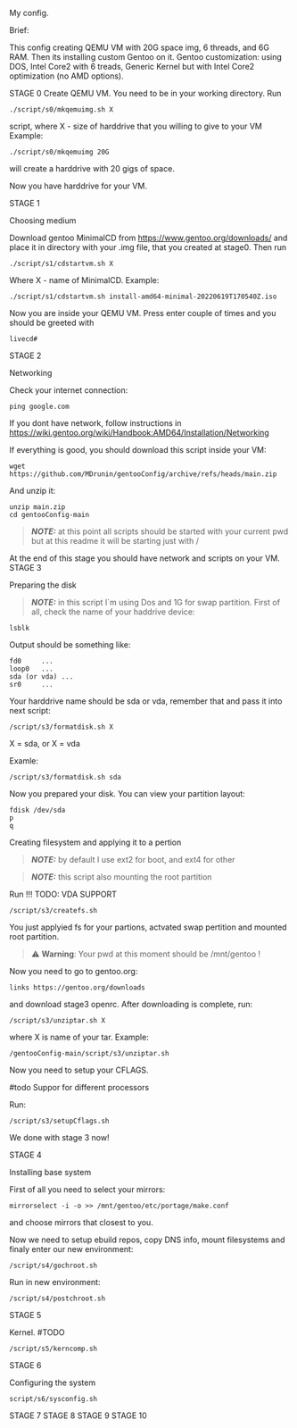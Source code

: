 My config.

Brief:

This config creating QEMU VM with 20G space img, 6 threads, and 6G RAM.
Then its installing custom Gentoo on it.
Gentoo customization: using DOS, Intel Core2 with 6 treads, Generic Kernel
but with Intel Core2 optimization (no AMD options).

STAGE 0
Create QEMU VM.
You need to be in your working directory.
Run
```
./script/s0/mkqemuimg.sh X
```
script, where X - size of harddrive that you willing to give to your VM
Example:
```
./script/s0/mkqemuimg 20G
```
will create a harddrive with 20 gigs of space.

Now you have harddrive for your VM.

STAGE 1

Choosing medium

Download gentoo MinimalCD from https://www.gentoo.org/downloads/ and place it
in directory with your .img file, that you created at stage0.
Then run
```
./script/s1/cdstartvm.sh X
```
Where X - name of MinimalCD.
Example:
```
./script/s1/cdstartvm.sh install-amd64-minimal-20220619T170540Z.iso
```
Now you are inside your QEMU VM. Press enter couple of times and you
should be greeted with
```
livecd#
```

STAGE 2

Networking

Check your internet connection:
```
ping google.com
```
If you dont have network, follow instructions in 
https://wiki.gentoo.org/wiki/Handbook:AMD64/Installation/Networking

If everything is good, you should download this script inside your VM:
```
wget https://github.com/MDrunin/gentooConfig/archive/refs/heads/main.zip
```
And unzip it:

```
unzip main.zip
cd gentooConfig-main
```

> **_NOTE:_** at this point all scripts should be started with your current pwd
but at this readme it will be starting just with /

At the end of this stage you should have network and scripts on your VM.
STAGE 3

Preparing the disk

> **_NOTE:_** in this script I`m using Dos and 1G for swap partition.
First of all, check the name of your haddrive device:
```
lsblk
```
Output should be something like:
```
fd0		...
loop0	...
sda (or vda) ...
sr0		...
```
Your harddrive name should be sda or vda, remember that and pass it
into next script:
```
/script/s3/formatdisk.sh X
```
X = sda, or X = vda

Examle:
```
/script/s3/formatdisk.sh sda
```

Now you prepared your disk. You can view your partition layout:
```
fdisk /dev/sda
p
q
```

Creating filesystem and applying it to a pertion

> **_NOTE:_** by default I use ext2 for boot, and ext4 for other

> **_NOTE:_** this script also mounting the root partition

Run
!!! TODO: VDA SUPPORT
```
/script/s3/createfs.sh
```
You just applyied fs for your partions, actvated swap pertition
and mounted root partition.

> :warning: **Warning**: Your pwd at this moment should be /mnt/gentoo !

Now you need to go to gentoo.org:
```
links https://gentoo.org/downloads
```
and download stage3 openrc.
After downloading is complete, run:
```
/script/s3/unziptar.sh X
```
where X is name of your tar.
Example:
```
/gentooConfig-main/script/s3/unziptar.sh 
```

Now you need to setup your CFLAGS.

#todo Suppor for different processors

Run:
```
/script/s3/setupCflags.sh
```

We done with stage 3 now!

STAGE 4

Installing base system

First of all you need to select your mirrors:
```
mirrorselect -i -o >> /mnt/gentoo/etc/portage/make.conf
```
and choose mirrors that closest to you.

Now we need to setup ebuild repos, copy DNS info, mount filesystems and finaly
enter our new environment:
```
/script/s4/gochroot.sh
```

Run in new environment:
```
/script/s4/postchroot.sh
```

STAGE 5

Kernel.
#TODO 

```
/script/s5/kerncomp.sh
```

STAGE 6

Configuring the system

```
script/s6/sysconfig.sh
```


STAGE 7
STAGE 8
STAGE 9
STAGE 10




